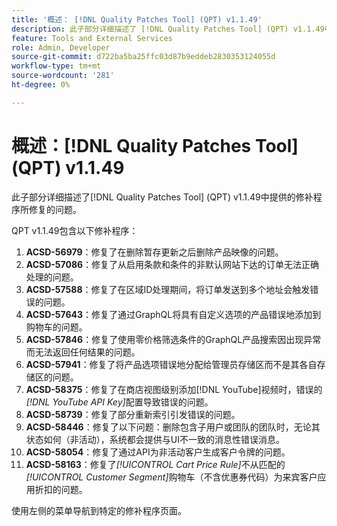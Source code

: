 ```yaml
---
title: '概述： [!DNL Quality Patches Tool] (QPT) v1.1.49'
description: 此子部分详细描述了 [!DNL Quality Patches Tool] (QPT) v1.1.49中提供的修补程序所修复的问题。
feature: Tools and External Services
role: Admin, Developer
source-git-commit: d722ba5ba25ffc03d87b9eddeb2830353124055d
workflow-type: tm+mt
source-wordcount: '281'
ht-degree: 0%

---
```


# 概述：[!DNL Quality Patches Tool] (QPT) v1.1.49

此子部分详细描述了[!DNL Quality Patches Tool] (QPT) v1.1.49中提供的修补程序所修复的问题。

QPT v1.1.49包含以下修补程序：

1. **ACSD-56979**：修复了在删除暂存更新之后删除产品映像的问题。
1. **ACSD-57086**：修复了从启用条款和条件的非默认网站下达的订单无法正确处理的问题。
1. **ACSD-57588**：修复了在区域ID处理期间，将订单发送到多个地址会触发错误的问题。
1. **ACSD-57643**：修复了通过GraphQL将具有自定义选项的产品错误地添加到购物车的问题。
1. **ACSD-57846**：修复了使用零价格筛选条件的GraphQL产品搜索因出现异常而无法返回任何结果的问题。
1. **ACSD-57941**：修复了将产品选项错误地分配给管理员存储区而不是其各自存储区的问题。
1. **ACSD-58375**：修复了在商店视图级别添加[!DNL YouTube]视频时，错误的&#x200B;*[!DNL YouTube API Key]*&#x200B;配置导致错误的问题。
1. **ACSD-58739**：修复了部分重新索引引发错误的问题。
1. **ACSD-58446**：修复了以下问题：删除包含子用户或团队的团队时，无论其状态如何（非活动），系统都会提供与UI不一致的消息性错误消息。
1. **ACSD-58054**：修复了通过API为非活动客户生成客户令牌的问题。
1. **ACSD-58163**：修复了&#x200B;*[!UICONTROL Cart Price Rule]*&#x200B;不从匹配的&#x200B;*[!UICONTROL Customer Segment]*&#x200B;购物车（不含优惠券代码）为来宾客户应用折扣的问题。

使用左侧的菜单导航到特定的修补程序页面。

